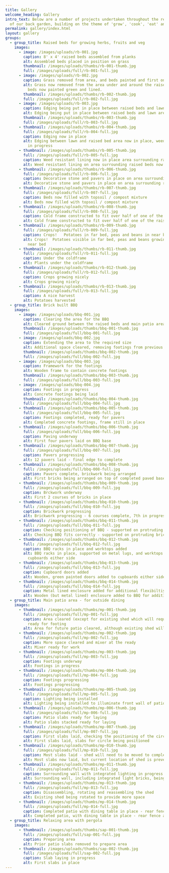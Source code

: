 ```yaml
---
title: Gallery
welcome_heading: Gallery
intro_text: B﻿elow are a number of projects undertaken throughout the redesign
  of our back garden, building on the theme of 'grow', 'cook', 'eat' and 'relax'
permalink: gallery/index.html
layout: gallery
groups:
  - group_title: Raised beds for growing herbs, fruits and veg
    images:
      - image: /images/uploads/rb-001.jpg
        caption: 8' x 4' raised beds assembled from planks
        alt: Assembled beds placed in position on grass
        thumbnail: /images/uploads/thumbs/rb-001-thumb.jpg
        full: /images/uploads/full/rb-001-full.jpg
      - image: /images/uploads/rb-002.jpg
        caption: Grass removed from area, and beds painted and first one lined
        alt: Grass now removed from the area under and around the raised beds.  Raised
          beds now painted green and lined.
        thumbnail: /images/uploads/thumbs/rb-002-thumb.jpg
        full: /images/uploads/full/rb-002-full.jpg
      - image: /images/uploads/rb-003.jpg
        caption: Edging being put in place between raised beds and lawn area
        alt: Edging being put in place between raised beds and lawn area
        thumbnail: /images/uploads/thumbs/rb-003-thumb.jpg
        full: /images/uploads/full/rb-003-full.jpg
      - thumbnail: /images/uploads/thumbs/rb-004-thumb.jpg
        full: /images/uploads/full/rb-004-full.jpg
        caption: Edging now in place
        alt: Edging between lawn and raised bed area now in place, weed resistant lining
          in progress
      - thumbnail: /images/uploads/thumbs/rb-005-thumb.jpg
        full: /images/uploads/full/rb-005-full.jpg
        caption: Weed resistant lining now in place area surrounding raised beds
        alt: Weed resistant lining on area surrounding raised beds now completed
      - thumbnail: /images/uploads/thumbs/rb-006-thumb.jpg
        full: /images/uploads/full/rb-006-full.jpg
        caption: Decorative stone and pavers in place on area surrounding raised beds
        alt: Decorative stone and pavers in place on area surrounding raised beds
      - thumbnail: /images/uploads/thumbs/rb-007-thumb.jpg
        full: /images/uploads/full/rb-007-full.jpg
        caption: Beds now filled with topsoil / compost mixture
        alt: Beds now filled with topsoil / compost mixture
      - thumbnail: /images/uploads/thumbs/rb-008-thumb.jpg
        full: /images/uploads/full/rb-008-full.jpg
        caption: Cold frame constructed to fit over half of one of the raised beds
        alt: Cold frame constructed to fit over half of one of the raised beds
      - thumbnail: /images/uploads/thumbs/rb-009-thumb.jpg
        full: /images/uploads/full/rb-009-full.jpg
        caption: Crops!   Potatoes in far bed, peas and beans in near bed
        alt: Crops!  Potatoes visible in far bed, peas and beans growing up canes in
          near bed
      - thumbnail: /images/uploads/thumbs/rb-011-thumb.jpg
        full: /images/uploads/full/rb-011-full.jpg
        caption: Under the coldframe
        alt: Plants under the coldframe
      - thumbnail: /images/uploads/thumbs/rb-012-thumb.jpg
        full: /images/uploads/full/rb-012-full.jpg
        caption: Crops growing nicely
        alt: Crops growing nicely
      - thumbnail: /images/uploads/thumbs/rb-013-thumb.jpg
        full: /images/uploads/full/rb-013-full.jpg
        caption: A nice harvest
        alt: Potatoes harvested
  - group_title: Brick built BBQ
    images:
      - image: /images/uploads/bbq-001.jpg
        caption: Clearing the area for the BBQ
        alt: Cleared ground between the raised beds and main patio area
        thumbnail: /images/uploads/thumbs/bbq-001-thumb.jpg
        full: /images/uploads/full/bbq-001-full.jpg
      - image: /images/uploads/bbq-002.jpg
        caption: Extending the area to the required size
        alt: Additional space cleared, removing footings from previous patio
        thumbnail: /images/uploads/thumbs/bbq-002-thumb.jpg
        full: /images/uploads/full/bbq-002-full.jpg
      - image: /images/uploads/bbq-003.jpg
        caption: Framework for the footings
        alt: Wooden frame to contain concrete footings
        thumbnail: /images/uploads/thumbs/bbq-003-thumb.jpg
        full: /images/uploads/full/bbq-003-full.jpg
      - image: /images/uploads/bbq-004.jpg
        caption: Footings in progress
        alt: Concrete footings being laid
        thumbnail: /images/uploads/thumbs/bbq-004-thumb.jpg
        full: /images/uploads/full/bbq-004-full.jpg
      - thumbnail: /images/uploads/thumbs/bbq-005-thumb.jpg
        full: /images/uploads/full/bbq-005-full.jpg
        caption: Footings completed, ready for pavers
        alt: Completed concrete footings, frame still in place
      - thumbnail: /images/uploads/thumbs/bbq-006-thumb.jpg
        full: /images/uploads/full/bbq-006-full.jpg
        caption: Paving underway
        alt: First four pavers laid on BBQ base
      - thumbnail: /images/uploads/thumbs/bbq-007-thumb.jpg
        full: /images/uploads/full/bbq-007-full.jpg
        caption: Pavers progressing
        alt: 12 pavers laid - final edge to complete
      - thumbnail: /images/uploads/thumbs/bbq-008-thumb.jpg
        full: /images/uploads/full/bbq-008-full.jpg
        caption: Pavers complete, brickwork being arranged
        alt: First bricks being arranged on top of completed paved base
      - thumbnail: /images/uploads/thumbs/bbq-009-thumb.jpg
        full: /images/uploads/full/bbq-009-full.jpg
        caption: Brckwork underway
        alt: First 2 courses of bricks in place
      - thumbnail: /images/uploads/thumbs/bbq-010-thumb.jpg
        full: /images/uploads/full/bbq-010-full.jpg
        caption: Brickwork progressing
        alt: Brickwork progressing - 6 courses complete, 7th in progress
      - thumbnail: /images/uploads/thumbs/bbq-011-thumb.jpg
        full: /images/uploads/full/bbq-011-full.jpg
        caption: Checking positioning of BBQ - supported on protruding bricks
        alt: Checking BBQ fits correctly - supported on protruding bricks
      - thumbnail: /images/uploads/thumbs/bbq-012-thumb.jpg
        full: /images/uploads/full/bbq-012-full.jpg
        caption: BBQ racks in place and worktops added
        alt: BBQ racks in place, supported on metal lugs, and worktops added to
          cupboards either side
      - thumbnail: /images/uploads/thumbs/bbq-013-thumb.jpg
        full: /images/uploads/full/bbq-013-full.jpg
        caption: Cupboard doors added
        alt: Wooden, green painted doors added to cupboards either side
      - thumbnail: /images/uploads/thumbs/bbq-014-thumb.jpg
        full: /images/uploads/full/bbq-014-full.jpg
        caption: Metal lined enclosure added for additional flexibiltiy
        alt: Wooden (but metal lined) enclosure added to BBQ for additional flexibility
  - group_title: Main patio area - for outside dining
    images:
      - thumbnail: /images/uploads/thumbs/mp-001-thumb.jpg
        full: /images/uploads/full/mp-001-full.jpg
        caption: Area cleared (except for existing shed which will require relocation),
          ready for footing
        alt: Area for future patio cleared, although existing shed will require moving
      - thumbnail: /images/uploads/thumbs/mp-002-thumb.jpg
        full: /images/uploads/full/mp-002-full.jpg
        caption: More space cleared and mixer at the ready
        alt: Mixer ready for work
      - thumbnail: /images/uploads/thumbs/mp-003-thumb.jpg
        full: /images/uploads/full/mp-003-full.jpg
        caption: Footings underway
        alt: Footings in progress
      - thumbnail: /images/uploads/thumbs/mp-004-thumb.jpg
        full: /images/uploads/full/mp-004-full.jpg
        caption: Footings progressing
        alt: Footings progressing
      - thumbnail: /images/uploads/thumbs/mp-005-thumb.jpg
        full: /images/uploads/full/mp-005-full.jpg
        caption: Lighting being installed
        alt: Lighting being installed to illuminate front wall of patio
      - thumbnail: /images/uploads/thumbs/mp-006-thumb.jpg
        full: /images/uploads/full/mp-006-full.jpg
        caption: Patio slabs ready for laying
        alt: Patio slabs stacked ready for laying
      - thumbnail: /images/uploads/thumbs/mp-007-thumb.jpg
        full: /images/uploads/full/mp-007-full.jpg
        caption: First slabs laid, checking the positioning of the circle
        alt: First slabs laid, slabs for circle being positioned
      - thumbnail: /images/uploads/thumbs/mp-010-thumb.jpg
        full: /images/uploads/full/mp-010-full.jpg
        caption: Most slabs laid - shed will need to be moved to complete the rest
        alt: Most slabs now laid, but current location of shed is preventing completion
      - thumbnail: /images/uploads/thumbs/mp-011-thumb.jpg
        full: /images/uploads/full/mp-011-full.jpg
        caption: Surrounding wall with integrated lighting in progress
        alt: Surrounding wall, including integrated light bricks, being built
      - thumbnail: /images/uploads/thumbs/mp-013-thumb.jpg
        full: /images/uploads/full/mp-013-full.jpg
        caption: Disassembling, rotating and reassembling the shed
        alt: Existing shed being rotated to provide more space
      - thumbnail: /images/uploads/thumbs/mp-014-thumb.jpg
        full: /images/uploads/full/mp-014-full.jpg
        caption: Completed patio with dining table in place - rear fence also renewed
        alt: Completed patio, with dining table in place - rear fence also renewed
  - group_title: Relaxing area with pergola
    images:
      - thumbnail: /images/uploads/thumbs/sap-001-thumb.jpg
        full: /images/uploads/full/sap-001-full.jpg
        caption: Preparing area
        alt: Prior patio slabs removed to prepare area
      - thumbnail: /images/uploads/thumbs/sap-002-thumb.jpg
        full: /images/uploads/full/sap-002-full.jpg
        caption: Slab laying in progress
        alt: First slabs in place
---
```

